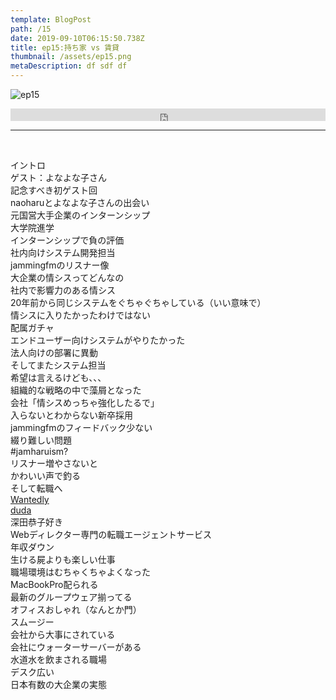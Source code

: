 ```yaml
---  
template: BlogPost  
path: /15
date: 2019-09-10T06:15:50.738Z  
title: ep15:持ち家 vs 賃貸
thumbnail: /assets/ep15.png
metaDescription: df sdf df  
---  
```

![ep15](/assets/ep15.png)  
<iframe width="100%" height="20" scrolling="no" frameborder="no" allow="autoplay" src="https://w.soundcloud.com/player/?url=https%3A//api.soundcloud.com/tracks/679054473&amp;color=%23ff5500&amp;inverse=false&amp;auto_play=false&amp;show_user=true"></iframe>

</br>


***


</br>

<p>イントロ<br>ゲスト：よなよな子さん<br>記念すべき初ゲスト回<br>naoharuとよなよな子さんの出会い<br>元国営大手企業のインターンシップ<br>大学院進学<br>インターンシップで負の評価<br>社内向けシステム開発担当<br>jammingfmのリスナー像<br>大企業の情シスってどんなの<br>社内で影響力のある情シス<br>20年前から同じシステムをぐちゃぐちゃしている（いい意味で）<br>情シスに入りたかったわけではない<br>配属ガチャ<br>エンドユーザー向けシステムがやりたかった<br>法人向けの部署に異動<br>そしてまたシステム担当<br>希望は言えるけども、、、<br>組織的な戦略の中で藻屑となった<br>会社「情シスめっちゃ強化したるで」<br>入らないとわからない新卒採用<br>jammingfmのフィードバック少ない<br>綴り難しい問題<br>#jamharuism?<br>リスナー増やさないと<br>かわいい声で釣る<br>そして転職へ<br><a href="https://www.wantedly.com/" target="_blank" rel="noreferrer noopener" aria-label="Wantedly (新しいタブで開く)">Wantedly</a><br><a rel="noreferrer noopener" aria-label=" (新しいタブで開く)" href="https://doda.jp/" target="_blank">duda</a><br>深田恭子好き<br>Webディレクター専門の転職エージェントサービス<br>年収ダウン<br>生ける屍よりも楽しい仕事<br>職場環境はむちゃくちゃよくなった<br>MacBookPro配られる<br>最新のグループウェア揃ってる<br>オフィスおしゃれ（なんとか門）<br>スムージー<br>会社から大事にされている<br>会社にウォーターサーバーがある<br>水道水を飲まされる職場<br>デスク広い<br>日本有数の大企業の実態</p>